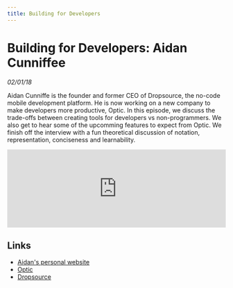 ```yaml
---
title: Building for Developers
---
```


# Building for Developers: Aidan Cunniffee

_02/01/18_

Aidan Cunniffe is the founder and former CEO of Dropsource, the no-code mobile development platform. He is now working on a new company to make developers more productive, Optic. In this episode, we discuss the trade-offs between creating tools for developers vs non-programmers. We also get to hear some of the upcomming features to expect from Optic. We finish off the interview with a fun theoretical discussion of notation, representation, conciseness and learnability.

<iframe src="https://omny.fm/shows/future-of-coding/2-1-building-for-developers-aidan-cunniffe/embed?style=artwork" width="100%" height="180" frameborder="0"></iframe>

## Links

* [Aidan's personal website](https://aidancunniffe.com/)
* [Optic](http://opticdev.com/)
* [Dropsource](https://www.dropsource.com/)


<script>
(function(i,s,o,g,r,a,m){i['GoogleAnalyticsObject']=r;i[r]=i[r]||function(){
(i[r].q=i[r].q||[]).push(arguments)},i[r].l=1*new Date();a=s.createElement(o),
m=s.getElementsByTagName(o)[0];a.async=1;a.src=g;m.parentNode.insertBefore(a,m)
})(window,document,'script','https://www.google-analytics.com/analytics.js','ga');
ga('create', 'UA-103157758-1', 'auto');
ga('send', 'pageview');
</script>
